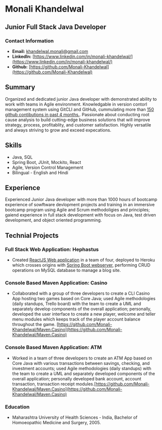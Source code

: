 # Monali Khandelwal

## Junior Full Stack Java Developer

### Contact Information

* **Email:** [khandelwal.monali@gmail.com](khandelwal.monali@gmail.com)
* **LinkedIn:** [https://www.linkedin.com/in/monali-khandelwal/](https://www.linkedin.com/in/monali-khandelwal/)
* **Github:** [https://github.com/Monali-Khandelwal](https://github.com/Monali-Khandelwal)

## Summary
Organized and dedicated junior Java developer with demonstrated ability to work with teams in Agile environment. Knowledgable in version contorl management system using GitCLI and GitHub, cummulating more than [150 github contibutions in past 4 months.](https://github.com/Monali-Khandelwal?tab=overview#year-link-2021). Passionate about conducting root cause analysis to build cutting-edge business solutions that will improve strategy, process, profitablity, and customer satisfaction. Highly versatile and always striving to grow and exceed expecations.

## Skills
* Java, SQL 
* Spring Boot, JUnit, Mockito, React
* Agile, Version Control Management
* Bilingual - English and Hindi

## Experience

Experienced Junior Java developer with more than 1000 hours of bootcamp experience of sowftware devlopment projects and training in an immersive bootcamp program using Agile and Scrum methodoligies and principles; gaiend experience in full stack development with focus on Java, test driven development, and object oriented programming.

## Technial Projects

### Full Stack Web Application: Hephastus
* Created [ReactJS Web application](https://github.com/Monali-Khandelwal/Haphaestus-frontend) in a team of four, deployed to Heroku which crosses origins with [Spring Boot webserver](https://github.com/Monali-Khandelwal/hephaestus-backend), performing CRUD operations on MySQL database to manage a blog site.

### Console Based Maven Application: Casino
* Collaborated with a group of three developers to create a CLI Casino App hosting two games based on Core Java; used Agile methodologies (daily standups, Trello board) with the team to create a UML and separately develop components of the overall application; personally, developed the user interface to create a new player, welcome and teller menu modules which keeps track of the player account balance throughout the game. [https://github.com/Monali-Khandelwal/Maven.Casino](https://github.com/Monali-Khandelwal/Maven.Casino)

### Console Based Maven Application: ATM
* Worked in a team of three developers to create an ATM App based on Core Java with various transactions between savings, checking, and investment accounts; used Agile methodologies (daily standups) with the team to create a UML and separately developed components of the overall application; personally developed bank account, account transaction, transaction receipt modules.[https://github.com/Monali-Khandelwal/Maven.Casino](https://github.com/Monali-Khandelwal/Maven.Casino)

### Education
* Maharashtra University of Health Sciences - India,  Bachelor of Homoeopathic Medicine and Surgery, 2005.

